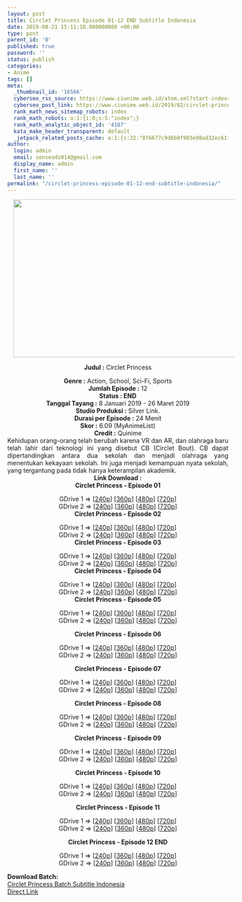 ```yaml
---
layout: post
title: Circlet Princess Episode 01-12 END Subtitle Indonesia
date: 2019-08-21 15:11:10.000000000 +00:00
type: post
parent_id: '0'
published: true
password: ''
status: publish
categories:
- Anime
tags: []
meta:
  _thumbnail_id: '16566'
  cyberseo_rss_source: https://www.ciunime.web.id/atom.xml?start-index=3751&max-results=150
  cyberseo_post_link: https://www.ciunime.web.id/2019/02/circlet-princess-subtitle-indonesia.html
  rank_math_news_sitemap_robots: index
  rank_math_robots: a:1:{i:0;s:5:"index";}
  rank_math_analytic_object_id: '4187'
  kata_make_header_transparent: default
  _jetpack_related_posts_cache: a:1:{s:32:"8f6677c9d6b0f903e98ad32ec61f8deb";a:2:{s:7:"expires";i:1650386464;s:7:"payload";a:0:{}}}
author:
  login: admin
  email: senseads014@gmail.com
  display_name: admin
  first_name: ''
  last_name: ''
permalink: "/circlet-princess-episode-01-12-end-subtitle-indonesia/"
---
```

<div style="text-align: center;">
<div style="text-align: left;">
<div class="separator" style="clear: both; text-align: center;"><a href="https://2.bp.blogspot.com/-sOUQO1shXuM/XFbngWfSK6I/AAAAAAAAJjM/qDX7ZFx_fmM8tY9blaOtAv0GIJuTeEhSQCLcBGAs/s1600/Circlet%2BPrincess.jpg" imageanchor="1" style="margin-left: 1em; margin-right: 1em;"><img border="0" data-original-height="720" data-original-width="1280" height="360" src="{{ site.baseurl }}/assets/2019/08/Circlet%2BPrincess.jpg" width="640" /></a></div>
<p></div>
<p><b>Judul</b><b><b> </b>:</b> Circlet Princess</div>
<div style="text-align: center;"><b><b>Genre :</b></b> Action, School, Sci-Fi, Sports</div>
<div style="text-align: center;"><b>Jumlah Episode :</b> 12<br /><b>Status : END</b><br /><b>Tanggal Tayang :</b> 8 Januari 2019 - 26 Maret 2019<br /><b>Studio Produksi :</b> Silver Link.<br /><b>Durasi per Episode :</b> 24 Menit</div>
<div style="text-align: center;"><b>Skor :</b> 6.09 (MyAnimeList)<br /><b>Credit :</b> Quinime </div>
<div style="text-align: center;"></div>
<div style="text-align: justify;">Kehidupan orang-orang telah berubah karena VR dan AR, dan olahraga baru telah lahir dari teknologi ini yang disebut CB (Circlet Bout). CB dapat dipertandingkan antara dua sekolah dan menjadi olahraga yang menentukan kekayaan sekolah. Ini juga menjadi kemampuan nyata sekolah, yang tergantung pada tidak hanya keterampilan akademik.</div>
<div style="text-align: justify;"></div>
<div style="text-align: justify;"></div>
<div style="text-align: center;"><b>Link Download :</b></div>
<div style="text-align: center;"><b>Circlet Princess - Episode 01</b></p>
<div style="text-align: center;">GDrive 1 =&gt; [<a href="http://wishes2.com/K5In" target="_blank" rel="noopener">240p</a>] [<a href="http://wishes2.com/mOqrC" target="_blank" rel="noopener">360p</a>] [<a href="http://wishes2.com/RMiSa" target="_blank" rel="noopener">480p</a>] [<a href="http://wishes2.com/TCHy" target="_blank" rel="noopener">720p</a>]<br />GDrive 2 =&gt; [<a href="http://wishes2.com/khoYd" target="_blank" rel="noopener">240p</a>] [<a href="http://wishes2.com/AKvgB" target="_blank" rel="noopener">360p</a>] [<a href="http://wishes2.com/uBMd3" target="_blank" rel="noopener">480p</a>] [<a href="http://wishes2.com/1dWpR" target="_blank" rel="noopener">720p</a>]
<div style="text-align: center;"><b>Circlet Princess - Episode 02</b></p>
<div style="text-align: center;">GDrive 1 =&gt; [<a href="http://wishes2.com/RMrA" target="_blank" rel="noopener">240p</a>] [<a href="http://wishes2.com/LQdr5" target="_blank" rel="noopener">360p</a>] [<a href="http://wishes2.com/hhZDf" target="_blank" rel="noopener">480p</a>] [<a href="http://wishes2.com/MKUk" target="_blank" rel="noopener">720p</a>]<br />GDrive 2 =&gt; [<a href="http://wishes2.com/Esojk" target="_blank" rel="noopener">240p</a>] [<a href="http://wishes2.com/O48vs" target="_blank" rel="noopener">360p</a>] [<a href="http://wishes2.com/Tqeo" target="_blank" rel="noopener">480p</a>] [<a href="http://wishes2.com/gzmAH" target="_blank" rel="noopener">720p</a>]
<div style="text-align: center;"><b>Circlet Princess - Episode 03</b></p>
<div style="text-align: center;">GDrive 1 =&gt; [<a href="http://wishes2.com/XzN9P" target="_blank" rel="noopener">240p</a>] [<a href="http://wishes2.com/Tbl4D" target="_blank" rel="noopener">360p</a>] [<a href="http://wishes2.com/R2hG" target="_blank" rel="noopener">480p</a>] [<a href="http://wishes2.com/yBseL" target="_blank" rel="noopener">720p</a>]<br />GDrive 2 =&gt; [<a href="http://wishes2.com/k5u4W" target="_blank" rel="noopener">240p</a>] [<a href="http://wishes2.com/wbDU4" target="_blank" rel="noopener">360p</a>] [<a href="http://wishes2.com/NdM5" target="_blank" rel="noopener">480p</a>] [<a href="http://wishes2.com/uPyu" target="_blank" rel="noopener">720p</a>]
<div style="text-align: center;"><b>Circlet Princess - Episode 04</b></p>
<div style="text-align: center;">GDrive 1 =&gt; [<a href="https://wishes2.com/sjUg" target="_blank" rel="noopener">240p</a>] [<a href="http://wishes2.com/lSaB" target="_blank" rel="noopener">360p</a>] [<a href="http://wishes2.com/ZXiuM" target="_blank" rel="noopener">480p</a>] [<a href="http://wishes2.com/x0Dz" target="_blank" rel="noopener">720p</a>]<br />GDrive 2 =&gt; [<a href="https://wishes2.com/6054s" target="_blank" rel="noopener">240p</a>] [<a href="http://wishes2.com/7y01" target="_blank" rel="noopener">360p</a>] [<a href="http://wishes2.com/iE3g" target="_blank" rel="noopener">480p</a>] [<a href="http://wishes2.com/RdIFZ" target="_blank" rel="noopener">720p</a>]
<div style="text-align: center;"><b>Circlet Princess - Episode 05</b></p>
<div style="text-align: center;">GDrive 1 =&gt; [<a href="https://wishes2.com/VhcCy" target="_blank" rel="noopener">240p</a>] [<a href="https://wishes2.com/zED9" target="_blank" rel="noopener">360p</a>] [<a href="https://wishes2.com/qiX5J" target="_blank" rel="noopener">480p</a>] [<a href="https://wishes2.com/dE4P" target="_blank" rel="noopener">720p</a>]<br />GDrive 2 =&gt; [<a href="https://wishes2.com/JbD7" target="_blank" rel="noopener">240p</a>] [<a href="https://wishes2.com/wHNbh" target="_blank" rel="noopener">360p</a>] [<a href="https://wishes2.com/qhI5T" target="_blank" rel="noopener">480p</a>] [<a href="https://wishes2.com/42lUj" target="_blank" rel="noopener">720p</a>]</p>
<p><b>Circlet Princess - Episode 06</b></p>
<p>GDrive 1 =&gt; [<a href="https://wishes2.com/Z2BA" target="_blank" rel="noopener">240p</a>] [<a href="https://wishes2.com/aSklT" target="_blank" rel="noopener">360p</a>] [<a href="https://wishes2.com/CHGsG" target="_blank" rel="noopener">480p</a>] [<a href="https://wishes2.com/fjHdV" target="_blank" rel="noopener">720p</a>]<br />GDrive 2 =&gt; [<a href="https://wishes2.com/qnegy" target="_blank" rel="noopener">240p</a>] [<a href="https://wishes2.com/7UnKe" target="_blank" rel="noopener">360p</a>] [<a href="https://wishes2.com/xB7g" target="_blank" rel="noopener">480p</a>] [<a href="https://wishes2.com/FLCRy" target="_blank" rel="noopener">720p</a>]</p>
<p><b>Circlet Princess - Episode 07</b></p>
<p>GDrive 1 =&gt; [<a href="https://wishes2.com/UMj7" target="_blank" rel="noopener">240p</a>] [<a href="https://wishes2.com/HT4dp" target="_blank" rel="noopener">360p</a>] [<a href="https://wishes2.com/YSeY" target="_blank" rel="noopener">480p</a>] [<a href="https://wishes2.com/EU41c" target="_blank" rel="noopener">720p</a>]<br />GDrive 2 =&gt; [<a href="https://wishes2.com/3KTd7" target="_blank" rel="noopener">240p</a>] [<a href="https://wishes2.com/GvLz" target="_blank" rel="noopener">360p</a>] [<a href="https://wishes2.com/nQLtq" target="_blank" rel="noopener">480p</a>] [<a href="https://wishes2.com/QBE6" target="_blank" rel="noopener">720p</a>]</p>
<p><b>Circlet Princess - Episode 08</b></p>
<p>GDrive 1 =&gt; [<a href="https://wishes2.com/i7x0y" target="_blank" rel="noopener">240p</a>] [<a href="https://wishes2.com/k8wY" target="_blank" rel="noopener">360p</a>] [<a href="https://wishes2.com/Bm6s" target="_blank" rel="noopener">480p</a>] [<a href="https://wishes2.com/dhrgY" target="_blank" rel="noopener">720p</a>]<br />GDrive 2 =&gt; [<a href="https://wishes2.com/lMmh" target="_blank" rel="noopener">240p</a>] [<a href="https://wishes2.com/uzZN" target="_blank" rel="noopener">360p</a>] [<a href="https://wishes2.com/TjjdW" target="_blank" rel="noopener">480p</a>] [<a href="https://wishes2.com/cBlXU" target="_blank" rel="noopener">720p</a>]</p>
<p><b>Circlet Princess - Episode 09</b></p>
<p>GDrive 1 =&gt; [<a href="https://wishes2.com/mIfZ4" target="_blank" rel="noopener">240p</a>] [<a href="https://wishes2.com/hQcr8" target="_blank" rel="noopener">360p</a>] [<a href="https://wishes2.com/ZSIql" target="_blank" rel="noopener">480p</a>] [<a href="https://wishes2.com/ivlFx" target="_blank" rel="noopener">720p</a>]<br />GDrive 2 =&gt; [<a href="https://wishes2.com/wZWZa" target="_blank" rel="noopener">240p</a>] [<a href="https://wishes2.com/ZQAk" target="_blank" rel="noopener">360p</a>] [<a href="https://wishes2.com/LMwc" target="_blank" rel="noopener">480p</a>] [<a href="https://wishes2.com/3HX2Q" target="_blank" rel="noopener">720p</a>]</p>
<p><b>Circlet Princess - Episode 10</b></p>
<p>GDrive 1 =&gt; [<a href="https://wishes2.com/XZyd" target="_blank" rel="noopener">240p</a>] [<a href="https://wishes2.com/vSRXB" target="_blank" rel="noopener">360p</a>] [<a href="https://wishes2.com/9d2WH" target="_blank" rel="noopener">480p</a>] [<a href="https://wishes2.com/mBi4i" target="_blank" rel="noopener">720p</a>]<br />GDrive 2 =&gt; [<a href="https://wishes2.com/uxiGY" target="_blank" rel="noopener">240p</a>] [<a href="https://wishes2.com/4bLGj" target="_blank" rel="noopener">360p</a>] [<a href="https://wishes2.com/5bsAx" target="_blank" rel="noopener">480p</a>] [<a href="https://wishes2.com/2CnD" target="_blank" rel="noopener">720p</a>]</p>
<p><b>Circlet Princess - Episode 11</b></p>
<p>GDrive 1 =&gt; [<a href="https://ckk.ai/a6FF" target="_blank" rel="noopener">240p</a>] [<a href="https://ckk.ai/0UQe" target="_blank" rel="noopener">360p</a>] [<a href="https://ckk.ai/2o6AU" target="_blank" rel="noopener">480p</a>] [<a href="https://ckk.ai/2CZit" target="_blank" rel="noopener">720p</a>]<br />GDrive 2 =&gt; [<a href="https://ckk.ai/4Lkb" target="_blank" rel="noopener">240p</a>] [<a href="https://ckk.ai/3GoDH" target="_blank" rel="noopener">360p</a>] [<a href="https://ckk.ai/YIqLW" target="_blank" rel="noopener">480p</a>] [<a href="https://ckk.ai/hZn2" target="_blank" rel="noopener">720p</a>]</p>
<p><b>Circlet Princess - Episode 12 END</b></p>
<p>GDrive 1 =&gt; [<a href="https://ckk.ai/RCyP" target="_blank" rel="noopener">240p</a>] [<a href="https://ckk.ai/MFCC" target="_blank" rel="noopener">360p</a>] [<a href="https://ckk.ai/oeAVz" target="_blank" rel="noopener">480p</a>] [<a href="https://ckk.ai/qYVY" target="_blank" rel="noopener">720p</a>]<br />GDrive 2 =&gt; [<a href="https://ckk.ai/Ox76P" target="_blank" rel="noopener">240p</a>] [<a href="https://ckk.ai/qfMdq" target="_blank" rel="noopener">360p</a>] [<a href="https://ckk.ai/bZGZJ" target="_blank" rel="noopener">480p</a>] [<a href="https://ckk.ai/D6nEi" target="_blank" rel="noopener">720p</a>]
<div style="text-align: center;"></div>
<div style="text-align: justify;"><b><b>Download Batch</b>:</b></div>
<div style="text-align: justify;"></div>
<div style="text-align: justify;"><a href="https://www.ciunime.com/2019/04/circlet-princess-episode-01-12-end.html" target="_blank" rel="noopener">Circlet Princess Batch Subtitle Indonesia</a></div>
<div style="text-align: justify;"></div>
</div>
</div>
</div>
</div>
</div>
</div>
</div>
</div>
</div>
</div>
<link rel="stylesheet" href="https://cdnjs.cloudflare.com/ajax/libs/font-awesome/4.7.0/css/font-awesome.min.css" />
<div class="divbtn"> <a href="https://handymansurrender.com/fihup8buzv?key=94550f7ce39444073321dde3b8782f97" class="btn"><i class="fa fa-download"></i> Direct Link</a> </div>

